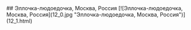 <meta charset="utf-8">
<link rel='stylesheet' href='markdown.css'/>
## Эллочка-людоедочка, Москва, Россия
[![Эллочка-людоедочка, Москва, Россия](12_0.jpg "Эллочка-людоедочка, Москва, Россия")](12_1.html)
